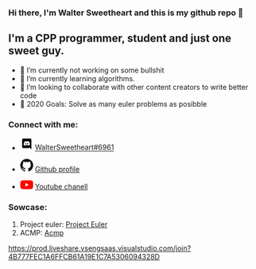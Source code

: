 ### Hi there, I'm Walter Sweetheart and this is my github repo 👋

## I'm a CPP programmer, student and just one sweet guy.
- 🔭 I’m currently not working on some bullshit
- 🌱 I’m currently learning algorithms.
- 👯 I’m looking to collaborate with other content creators to write better code
- 🥅 2020 Goals: Solve as many euler problems as posibble
### Connect with me:
- [<img align="bottom" alt="discord.com" width="26px" src="https://raw.githubusercontent.com/WalterSweetheart/WalterSweetheart/5523a3501c6d96f5d214e67ca151716dab94b856/Discord-Logo-Black.svg" />](https://discord.com) [WalterSweetheart#6961](https://discord.com)

- [<img align="bottom" alt="github.com" width="26px" src="https://raw.githubusercontent.com/WalterSweetheart/WalterSweetheart/master/GitHub-Mark-32px.png" />](https://github.com/WalterSweetheart) [Github profile](https://github.com/WalterSweetheart)

- [<img alt="bottom" atl="youtube.com" width="26px" src="https://github.com/WalterSweetheart/WalterSweetheart/blob/master/youtube_social_icon_red.png" />](https://www.youtube.com/channel/UC_R9cpdCUqwK4pXjIM2CWHg) [Youtube chanell](https://www.youtube.com/channel/UC_R9cpdCUqwK4pXjIM2CWHg)

### Sowcase:
1. Project euler: [Project Euler](https://projecteuler.net/progress=WalterSweetheart)
2. ACMP: [Acmp](https://acmp.ru/index.asp?main=user&id=323944)

https://prod.liveshare.vsengsaas.visualstudio.com/join?4B777FEC1A6FFCB61A19E1C7A5306094328D
